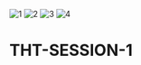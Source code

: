 ![1](https://user-images.githubusercontent.com/69150010/129852476-c05259e3-e844-4202-abab-325f0804bcf9.jpg)
![2](https://user-images.githubusercontent.com/69150010/129852704-c9a08262-2d4f-49da-9394-bfd15d211e3a.jpg)
![3](https://user-images.githubusercontent.com/69150010/129852490-5d3ffe44-7653-45dc-bdd2-6e000a5655ef.jpg)
![4](https://user-images.githubusercontent.com/69150010/129852494-23f687be-e5fe-423d-8cd6-4cf343a0a892.jpg)
# THT-SESSION-1
